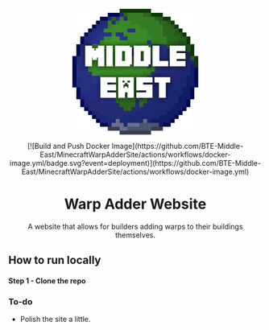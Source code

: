 <a href="https://buildtheearth.net/teams/me/"><img style="width: 250px; display: block; margin-left: auto; margin-right: auto;" src="./.github/assets/BTEMELogo.png" title="BTE Middle East Logo"></a>
<div style="text-align: center;">
[![Build and Push Docker Image](https://github.com/BTE-Middle-East/MinecraftWarpAdderSite/actions/workflows/docker-image.yml/badge.svg?event=deployment)](https://github.com/BTE-Middle-East/MinecraftWarpAdderSite/actions/workflows/docker-image.yml)
<h1>Warp Adder Website</h1>
<p>A website that allows for builders adding warps to their buildings themselves.</p>
</div>

## How to run locally
#### Step 1 - Clone the repo


### To-do
- Polish the site a little.

